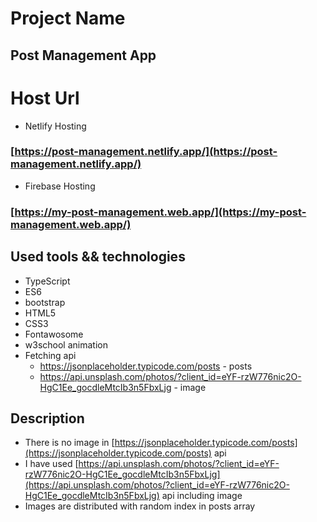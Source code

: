 # Project Name

## Post Management App

# Host Url

* Netlify Hosting

### [https://post-management.netlify.app/](https://post-management.netlify.app/)


* Firebase Hosting
### [https://my-post-management.web.app/](https://my-post-management.web.app/)

## Used tools && technologies
  * TypeScript
  * ES6
  * bootstrap
  * HTML5
  * CSS3
  * Fontawosome
  * w3school animation
  * Fetching api
    - https://jsonplaceholder.typicode.com/posts - posts
    - https://api.unsplash.com/photos/?client_id=eYF-rzW776nic2O-HgC1Ee_gocdleMtcIb3n5FbxLjg - image
    

## Description
 * There is no image in [https://jsonplaceholder.typicode.com/posts](https://jsonplaceholder.typicode.com/posts) api
 * I have used [https://api.unsplash.com/photos/?client_id=eYF-rzW776nic2O-HgC1Ee_gocdleMtcIb3n5FbxLjg](https://api.unsplash.com/photos/?client_id=eYF-rzW776nic2O-HgC1Ee_gocdleMtcIb3n5FbxLjg) api including image
 * Images are distributed with random index in posts array

